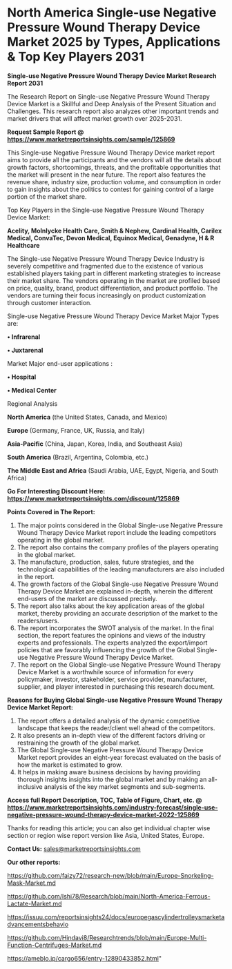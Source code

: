 # North America Single-use Negative Pressure Wound Therapy Device Market 2025 by Types, Applications & Top Key Players 2031

<strong>Single-use Negative Pressure Wound Therapy Device Market Research Report 2031</strong>

The Research Report on Single-use Negative Pressure Wound Therapy Device Market is a Skillful and Deep Analysis of the Present Situation and Challenges. This research report also analyzes other important trends and market drivers that will affect market growth over 2025-2031.

<strong>Request Sample Report @ <a href=https://www.marketreportsinsights.com/sample/125869>https://www.marketreportsinsights.com/sample/125869</a></strong>

This Single-use Negative Pressure Wound Therapy Device market report aims to provide all the participants and the vendors will all the details about growth factors, shortcomings, threats, and the profitable opportunities that the market will present in the near future. The report also features the revenue share, industry size, production volume, and consumption in order to gain insights about the politics to contest for gaining control of a large portion of the market share.

Top Key Players in the Single-use Negative Pressure Wound Therapy Device Market:

<strong>Acelity, Molnlycke Health Care, Smith & Nephew, Cardinal Health, Carilex Medical, ConvaTec, Devon Medical, Equinox Medical, Genadyne, H & R Healthcare</strong>

The Single-use Negative Pressure Wound Therapy Device Industry is severely competitive and fragmented due to the existence of various established players taking part in different marketing strategies to increase their market share. The vendors operating in the market are profiled based on price, quality, brand, product differentiation, and product portfolio. The vendors are turning their focus increasingly on product customization through customer interaction.

Single-use Negative Pressure Wound Therapy Device Market Major Types are:

<strong>• Infrarenal

• Juxtarenal</strong>

Market Major end-user applications :

<strong>• Hospital

• Medical Center</strong>

Regional Analysis

</u><strong><b>North America</b></strong> (the United States, Canada, and Mexico)

<strong><b>Europe </b></strong>(Germany, France, UK, Russia, and Italy)

<strong><b>Asia-Pacific</b></strong> (China, Japan, Korea, India, and Southeast Asia)

<strong><b>South America</b></strong> (Brazil, Argentina, Colombia, etc.)

<strong><b>The Middle East and Africa</b></strong> (Saudi Arabia, UAE, Egypt, Nigeria, and South Africa)

<strong>Go For Interesting Discount Here: <a href=https://www.marketreportsinsights.com/discount/125869>https://www.marketreportsinsights.com/discount/125869</a></strong>

<strong>Points Covered in The Report:</strong>
<ol>
  <li>The major points considered in the Global Single-use Negative Pressure Wound Therapy Device Market report include the leading competitors operating in the global market.</li>
  <li>The report also contains the company profiles of the players operating in the global market.</li>
  <li>The manufacture, production, sales, future strategies, and the technological capabilities of the leading manufacturers are also included in the report.</li>
  <li>The growth factors of the Global Single-use Negative Pressure Wound Therapy Device Market are explained in-depth, wherein the different end-users of the market are discussed precisely.</li>
  <li>The report also talks about the key application areas of the global market, thereby providing an accurate description of the market to the readers/users.</li>
  <li>The report incorporates the SWOT analysis of the market. In the final section, the report features the opinions and views of the industry experts and professionals. The experts analyzed the export/import policies that are favorably influencing the growth of the Global Single-use Negative Pressure Wound Therapy Device Market.</li>
  <li>The report on the Global Single-use Negative Pressure Wound Therapy Device Market is a worthwhile source of information for every policymaker, investor, stakeholder, service provider, manufacturer, supplier, and player interested in purchasing this research document.</li>
</ol>
<strong>Reasons for Buying Global Single-use Negative Pressure Wound Therapy Device Market Report:</strong>

<ol>
  <li>The report offers a detailed analysis of the dynamic competitive landscape that keeps the reader/client well ahead of the competitors.</li>
  <li>It also presents an in-depth view of the different factors driving or restraining the growth of the global market.</li>
  <li>The Global Single-use Negative Pressure Wound Therapy Device Market report provides an eight-year forecast evaluated on the basis of how the market is estimated to grow.</li>
  <li>It helps in making aware business decisions by having providing thorough insights insights into the global market and by making an all-inclusive analysis of the key market segments and sub-segments.</li>
</ol>
<strong>Access full Report Description, TOC, Table of Figure, Chart, etc. @ <a href=https://www.marketreportsinsights.com/industry-forecast/single-use-negative-pressure-wound-therapy-device-market-2022-125869>https://www.marketreportsinsights.com/industry-forecast/single-use-negative-pressure-wound-therapy-device-market-2022-125869</a></strong>


Thanks for reading this article; you can also get individual chapter wise section or region wise report version like Asia, United States, Europe.

<strong>Contact Us:</strong>
sales@marketreportsinsights.com

<strong>Our other reports:</strong>

<a href=https://github.com/faizy72/research-new/blob/main/Europe-Snorkeling-Mask-Market.md>https://github.com/faizy72/research-new/blob/main/Europe-Snorkeling-Mask-Market.md</a>

<a href=https://github.com/Ishi78/Research/blob/main/North-America-Ferrous-Lactate-Market.md>https://github.com/Ishi78/Research/blob/main/North-America-Ferrous-Lactate-Market.md</a>

<a href=https://issuu.com/reportsinsights24/docs/europegascylindertrolleysmarketadvancementsbehavio>https://issuu.com/reportsinsights24/docs/europegascylindertrolleysmarketadvancementsbehavio</a>

<a href=https://github.com/Hindavi8/Researchtrends/blob/main/Europe-Multi-Function-Centrifuges-Market.md>https://github.com/Hindavi8/Researchtrends/blob/main/Europe-Multi-Function-Centrifuges-Market.md</a>

<a href=https://ameblo.jp/cargo656/entry-12890433852.html>https://ameblo.jp/cargo656/entry-12890433852.html</a>"
